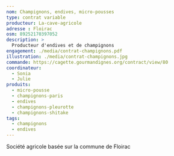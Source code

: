 ```yaml
---
nom: Champignons, endives, micro-pousses
type: contrat variable
producteur: La-cave-agricole
adresse : Floirac
osm: 89252170397052
description: >
  Producteur d'endives et de champignons 
engagement: ./media/contrat-champignons.pdf
illustration: ./media/contrat-champignons.jpg
commande: https://cagette.gourmandignes.org/contract/view/80
coordinateur: 
  - Sonia
  - Julie
produits:
  - micro-pousse
  - champignons-paris
  - endives
  - champignons-pleurotte
  - champignons-shitake
tags:
  - champignons
  - endives
---
```


Société agricole basée sur la commune de Floirac
